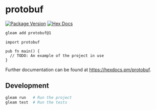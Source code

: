 # protobuf

[![Package Version](https://img.shields.io/hexpm/v/protobuf)](https://hex.pm/packages/protobuf)
[![Hex Docs](https://img.shields.io/badge/hex-docs-ffaff3)](https://hexdocs.pm/protobuf/)

```sh
gleam add protobuf@1
```
```gleam
import protobuf

pub fn main() {
  // TODO: An example of the project in use
}
```

Further documentation can be found at <https://hexdocs.pm/protobuf>.

## Development

```sh
gleam run   # Run the project
gleam test  # Run the tests
```
